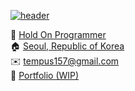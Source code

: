 [![header](https://capsule-render.vercel.app/api?type=rect&color=0366d6&height=200&section=header&text=환영합니다&fontSize=80&fontColor=ffffff&fontAlignY=54)](https://github.com/kyechan99/capsule-render)

🏢 [Hold On Programmer](https://play.google.com/store/apps/developer?id=Hold+On)</br>
🏠 [Seoul, Republic of Korea](https://www.google.com/maps/place/Seoul)</br>
✉️ tempus157@gmail.com</br>
📃 [Portfolio (WIP)](https://www.notion.so/c3c1c4fdeb6844f9ac251a85e11a59ab)</br>
